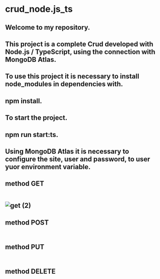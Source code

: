 # crud_node.js_ts


<h2>Welcome to my repository.
<h2>This project is a complete Crud developed with Node.js / TypeScript, using the connection with MongoDB Atlas.
<h2>To use this project it is necessary to install node_modules in dependencies with.
<h2>npm install.
<h2>To start the project.
<h2>npm run start:ts.
<h2>Using MongoDB Atlas it is necessary to configure the site, user and password, to user yuor environment variable.

<h2>method GET
<br><br>


![get (2)](https://user-images.githubusercontent.com/122386488/234473145-97f8c3d0-b686-4b05-a563-cf9dd9b05027.png)


<h2>method POST
<br><br>

<h2>method PUT
<br><br>

<h2>method DELETE
<br><br>
